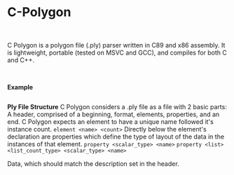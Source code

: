 # C-Polygon
<BR>

C Polygon is a polygon file (.ply) parser written in C89 and x86 assembly. It is lightweight, portable (tested on MSVC and GCC), and compiles for both C and C++.

<BR>

**Example**
```

```

**Ply File Structure**
C Polygon considers a .ply file as a file with 2 basic parts:
A header, comprised of a beginning, format, elements, properties, and an end.
C Polygon expects an element to have a unique name followed it's instance count. ```element <name> <count>``` 
Directly below the element's declaration are properties which define the type of layout of the data in the instances of that element. 
```property <scalar_type> <name>```
```property <list> <list_count_type> <scalar_type> <name>```

Data, which should match the description set in the header.

